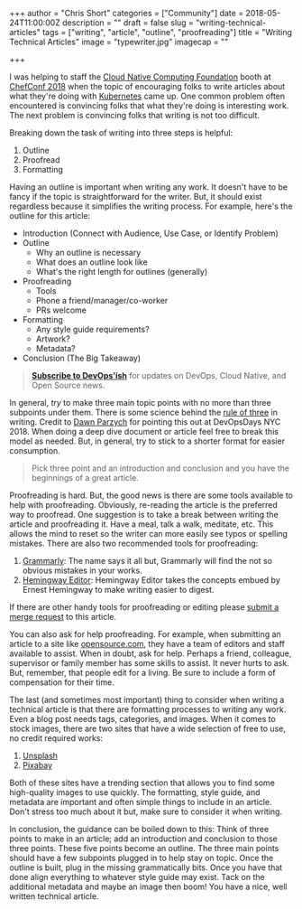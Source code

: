 +++
author = "Chris Short"
categories = ["Community"]
date = 2018-05-24T11:00:00Z
description = ""
draft = false
slug = "writing-technical-articles"
tags = ["writing", "article", "outline", "proofreading"]
title = "Writing Technical Articles"
image = "typewriter.jpg"
imagecap = ""

+++

I was helping to staff the [Cloud Native Computing Foundation](https://cncf.io) booth at [ChefConf 2018](https://chefconf.chef.io/) when the topic of encouraging folks to write articles about what they're doing with [Kubernetes](/tags/kubernetes/) came up. One common problem often encountered is convincing folks that what they're doing is interesting work. The next problem is convincing folks that writing is not too difficult.

<script async src="//pagead2.googlesyndication.com/pagead/js/adsbygoogle.js"></script>
<ins class="adsbygoogle"
     style="display:block; text-align:center;"
     data-ad-layout="in-article"
     data-ad-format="fluid"
     data-ad-client="ca-pub-8972983586873269"
     data-ad-slot="4663018952"></ins>
<script>
     (adsbygoogle = window.adsbygoogle || []).push({});
</script>

Breaking down the task of writing into three steps is helpful:

1. Outline
2. Proofread
3. Formatting

Having an outline is important when writing any work. It doesn't have to be fancy if the topic is straightforward for the writer. But, it should exist regardless because it simplifies the writing process. For example, here's the outline for this article:

* Introduction (Connect with Audience, Use Case, or Identify Problem)
* Outline
    * Why an outline is necessary
    * What does an outline look like
    * What's the right length for outlines (generally)
* Proofreading
    * Tools
    * Phone a friend/manager/co-worker
    * PRs welcome
* Formatting
    * Any style guide requirements?
    * Artwork?
    * Metadata?
* Conclusion (The Big Takeaway)

> [**Subscribe to DevOps'ish**](/newsletter/) for updates on DevOps, Cloud Native, and Open Source news.

In general, *try* to make three main topic points with no more than three subpoints under them. There is some science behind the [rule of three](https://en.wikipedia.org/wiki/Rule_of_three_(writing)) in writing. Credit to [Dawn Parzych](https://youtu.be/Mg9kexS6B30) for pointing this out at DevOpsDays NYC 2018. When doing a deep dive document or article feel free to break this model as needed. But, in general, try to stick to a shorter format for easier consumption.

> Pick three point and an introduction and conclusion and you have the beginnings of a great article.

Proofreading is hard. But, the good news is there are some tools available to help with proofreading. Obviously, re-reading the article is the preferred way to proofread. One suggestion is to take a break between writing the article and proofreading it. Have a meal, talk a walk, meditate, etc. This allows the mind to reset so the writer can more easily see typos or spelling mistakes. There are also two recommended tools for proofreading:

1. [Grammarly](https://www.grammarly.com/): The name says it all but, Grammarly will find the not so obvious mistakes in your works.
2. [Hemingway Editor](http://www.hemingwayapp.com/): Hemingway Editor takes the concepts embued by Ernest Hemingway to make writing easier to digest.

If there are other handy tools for proofreading or editing please [submit a merge request](https://gitlab.com/chrisshort/chrisshort.net/tree/master/content/post/writing-technical-articles) to this article.

<script async src="//pagead2.googlesyndication.com/pagead/js/adsbygoogle.js"></script>
<ins class="adsbygoogle"
     style="display:block; text-align:center;"
     data-ad-layout="in-article"
     data-ad-format="fluid"
     data-ad-client="ca-pub-8972983586873269"
     data-ad-slot="4663018952"></ins>
<script>
     (adsbygoogle = window.adsbygoogle || []).push({});
</script>

You can also ask for help proofreading. For example, when submitting an article to a site like [opensource.com](https://opensource.com/how-submit-article), they have a team of editors and staff available to assist. When in doubt, ask for help. Perhaps a friend, colleague, supervisor or family member has some skills to assist. It never hurts to ask. But, remember, that people edit for a living. Be sure to include a form of compensation for their time.

The last (and sometimes most important) thing to consider when writing a technical article is that there are formatting processes to writing any work. Even a blog post needs tags, categories, and images. When it comes to stock images, there are two sites that have a wide selection of free to use, no credit required works:

1. [Unsplash](https://unsplash.com/)
2. [Pixabay](https://pixabay.com/)

Both of these sites have a trending section that allows you to find some high-quality images to use quickly. The formatting, style guide, and metadata are important and often simple things to include in an article. Don't stress too much about it but, make sure to consider it when writing.

<script async src="//pagead2.googlesyndication.com/pagead/js/adsbygoogle.js"></script>
<ins class="adsbygoogle"
     style="display:block; text-align:center;"
     data-ad-layout="in-article"
     data-ad-format="fluid"
     data-ad-client="ca-pub-8972983586873269"
     data-ad-slot="4663018952"></ins>
<script>
     (adsbygoogle = window.adsbygoogle || []).push({});
</script>

In conclusion, the guidance can be boiled down to this: Think of three points to make in an article; add an introduction and conclusion to those three points. These five points become an outline. The three main points should have a few subpoints plugged in to help stay on topic. Once the outline is built, plug in the missing grammatically bits. Once you have that done align everything to whatever style guide may exist. Tack on the additional metadata and maybe an image then boom! You have a nice, well written technical article.